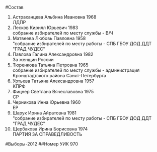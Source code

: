 #Состав
1. Астраханцева Альбина Ивановна 1968   
    ЛДПР
2. Лесков Кирилл Юрьевич 1983   
    собрание избирателей по месту службы - В/Ч
3. Матвеева Любовь Павловна 1958   
    "собрание избирателей по месту работы - СПБ ГБОУ ДОД ДДТ "ГРАД ЧУДЕС"
4. Павлова Галина Александровна 1982   
    За женщин России
5. Тюренкова Татьяна Петровна 1965   
    собрание избирателей по месту службы - администрация Кронштадтского района Санкт-Петербурга
6. Уртьева Татьяна Александровна 1957   
    КПРФ
7. Фицнер Светлана Вячеславовна 1975   
    СР
8. Черникова Инна Юрьевна 1960   
    ЕР
9. Шарук Ирина Айратовна 1981   
    "собрание избирателей по месту работы - СПБ ГБОУ ДОД ДДТ "ГРАД ЧУДЕС"
10. Щербакова Ирина Борисовна 1974   
    ПАРТИЯ ЗА СПРАВЕДЛИВОСТЬ

#Выборы-2012
##Номер УИК
970